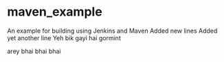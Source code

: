 # maven_example
An example for building using Jenkins and Maven
Added new lines
Added yet another line
Yeh bik gayi hai gormint


arey bhai bhai bhai
